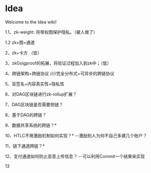 # Idea
Welcome to the Idea wiki!

1.1、zk-weight: 将带权图保护隐私。（被人做了）

1.2 zk+图+通道

2、zk+卡方 （低）

3、zkGsigproof的拓展，将验证过程加入到zk中；（低）

4、跨链架构+跨链协议 ////完全分布式+可异步的跨链协议

5、盲签名+内容真实性+隐私性

6、对DAG区块链进行zk-rollup扩展？

7、DAG区块链是否需要侧链？

8、基于DAG的跨链？

9、数据共享系统的跨链？*

10、HTLC不用激励机制如何实现？* --激励别人为何不自己多建几个账户？

11、链下通道跨链？*

12、支付通道如何防止恶意上传信息？ --可以利用Commit一个结果来实现

13
